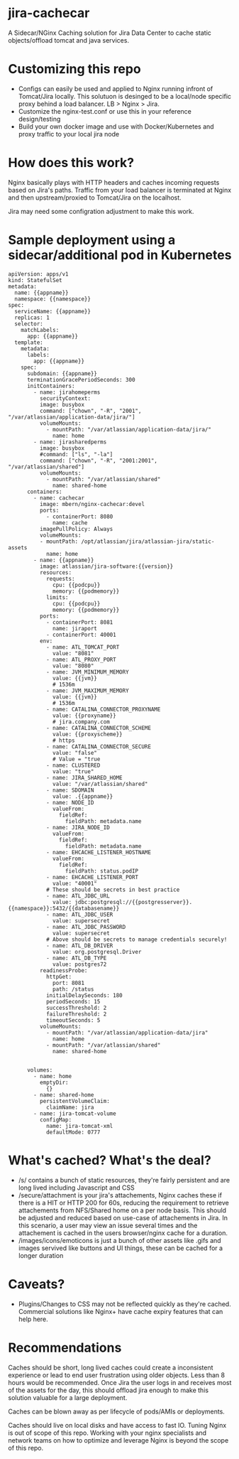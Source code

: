 # jira-cachecar
A Sidecar/NGinx Caching solution for Jira Data Center to cache static objects/offload tomcat and java services.

# Customizing this repo
* Configs can easily be used and applied to Nginx running infront of Tomcat/Jira locally. This solutuon is desinged to be a local/node specific proxy behind a load balancer. LB > Nginx > Jira.
* Customize the nginx-test.conf or use this in your reference design/testing 
* Build your own docker image and use with Docker/Kubernetes and proxy traffic to your local jira node

# How does this work? 
Nginx basically plays with HTTP headers and caches incoming requests based on Jira's paths. Traffic from your load balancer is terminated at Nginx and then upstream/proxied to Tomcat/Jira on the localhost. 

Jira may need some configration adjustment to make this work.

# Sample deployment using a sidecar/additional pod in Kubernetes
```
apiVersion: apps/v1
kind: StatefulSet
metadata:
  name: {{appname}}
  namespace: {{namespace}}
spec:
  serviceName: {{appname}}
  replicas: 1
  selector:
    matchLabels:
      app: {{appname}}
  template:
    metadata:
      labels:
        app: {{appname}}
    spec:
      subdomain: {{appname}}
      terminationGracePeriodSeconds: 300
      initContainers:
        - name: jirahomeperms
          securityContext:
          image: busybox
          command: ["chown", "-R", "2001", "/var/atlassian/application-data/jira/"]
          volumeMounts:
            - mountPath: "/var/atlassian/application-data/jira/"
              name: home
        - name: jirasharedperms
          image: busybox
          #command: ["ls", "-la"]
          command: ["chown", "-R", "2001:2001", "/var/atlassian/shared"]
          volumeMounts:
            - mountPath: "/var/atlassian/shared"
              name: shared-home
      containers:
        - name: cachecar
          image: mbern/nginx-cachecar:devel
          ports:
            - containerPort: 8080
              name: cache
          imagePullPolicy: Always
          volumeMounts:
          - mountPath: /opt/atlassian/jira/atlassian-jira/static-assets
            name: home
        - name: {{appname}}
          image: atlassian/jira-software:{{version}}
          resources:
            requests:
              cpu: {{podcpu}}
              memory: {{podmemory}}
            limits:
              cpu: {{podcpu}}
              memory: {{podmemory}}
          ports:
            - containerPort: 8081
              name: jiraport
            - containerPort: 40001
          env:
            - name: ATL_TOMCAT_PORT
              value: "8081"
            - name: ATL_PROXY_PORT
              value: "8080"
            - name: JVM_MINIMUM_MEMORY
              value: {{jvm}}
              # 1536m
            - name: JVM_MAXIMUM_MEMORY
              value: {{jvm}}
              # 1536m
            - name: CATALINA_CONNECTOR_PROXYNAME
              value: {{proxyname}}
              # jira.company.com
            - name: CATALINA_CONNECTOR_SCHEME
              value: {{proxyscheme}}
              # https
            - name: CATALINA_CONNECTOR_SECURE
              value: "false"
              # Value = "true
            - name: CLUSTERED
              value: "true"
            - name: JIRA_SHARED_HOME
              value: "/var/atlassian/shared"
            - name: SDOMAIN
              value: .{{appname}}
            - name: NODE_ID
              valueFrom:
                fieldRef:
                  fieldPath: metadata.name
            - name: JIRA_NODE_ID
              valueFrom:
                fieldRef:
                  fieldPath: metadata.name
            - name: EHCACHE_LISTENER_HOSTNAME
              valueFrom:
                fieldRef:
                  fieldPath: status.podIP
            - name: EHCACHE_LISTENER_PORT
              value: "40001"
            # These should be secrets in best practice
            - name: ATL_JDBC_URL
              value: jdbc:postgresql://{{postgresserver}}.{{namespace}}:5432/{{databasename}}
            - name: ATL_JDBC_USER
              value: supersecret
            - name: ATL_JDBC_PASSWORD
              value: supersecret
            # Above should be secrets to manage credentials securely! 
            - name: ATL_DB_DRIVER
              value: org.postgresql.Driver
            - name: ATL_DB_TYPE
              value: postgres72
          readinessProbe:
            httpGet:
              port: 8081
              path: /status
            initialDelaySeconds: 180
            periodSeconds: 15
            successThreshold: 2
            failureThreshold: 2
            timeoutSeconds: 5
          volumeMounts:
            - mountPath: "/var/atlassian/application-data/jira"
              name: home
            - mountPath: "/var/atlassian/shared"
              name: shared-home


      volumes:
        - name: home
          emptyDir:
            {}
        - name: shared-home
          persistentVolumeClaim:
            claimName: jira
        - name: jira-tomcat-volume
          configMap:
            name: jira-tomcat-xml
            defaultMode: 0777
```

# What's cached? What's the deal?
* /s/ contains a bunch of static resources, they're fairly persistent and are long lived including Javascript and CSS
* /secure/attachment is your jira's attachements, Nginx caches these if there is a HIT or HTTP 200 for 60s, reducing the requirement to retrieve attachements from NFS/Shared home on a per node basis. This should be adjusted and reduced based on use-case of attachements in Jira. In this scenario, a user may view an issue several times and the attachement is cached in the users browser/nginx cache for a duration.
* /images/icons/emoticons is just a bunch of other assets like .gifs and images servived like buttons and UI things, these can be cached for a longer duration


# Caveats? 
* Plugins/Changes to CSS may not be reflected quickly as they're cached. Commercial solutions like Nginx+ have cache expiry features that can help here. 

# Recommendations
Caches should be short, long lived caches could create a inconsistent experience or lead to end user frustration using older objects. Less than 8 hours would be recommended. Once Jira the user logs in and receives most of the assets for the day, this should offload jira enough to make this solution valuable for a large deployment. 

Caches can be blown away as per lifecycle of pods/AMIs or deployments.

Caches should live on local disks and have access to fast IO. Tuning Nginx is out of scope of this repo. Working with your nginx specialists and network teams on how to optimize and leverage Nginx is beyond the scope of this repo. 


